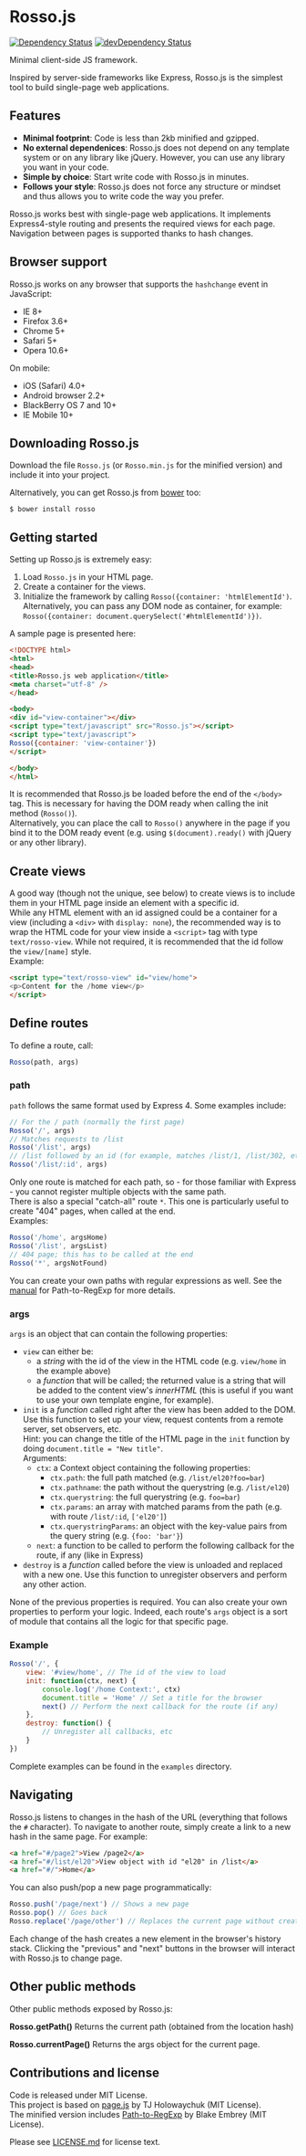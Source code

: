 # Rosso.js
[![Dependency Status](https://david-dm.org/EgoAleSum/Rosso.js.svg?style=flat)](https://david-dm.org/EgoAleSum/Rosso.js)
[![devDependency Status](https://david-dm.org/EgoAleSum/Rosso.js/dev-status.svg?style=flat)](https://david-dm.org/EgoAleSum/Rosso.js#info=devDependencies)

Minimal client-side JS framework.

Inspired by server-side frameworks like Express, Rosso.js is the simplest tool to build single-page web applications.

## Features

- **Minimal footprint**: Code is less than 2kb minified and gzipped.
- **No external dependenices**: Rosso.js does not depend on any template system or on any library like jQuery. However, you can use any library you want in your code.
- **Simple by choice**: Start write code with Rosso.js in minutes.
- **Follows your style**: Rosso.js does not force any structure or mindset and thus allows you to write code the way you prefer.

Rosso.js works best with single-page web applications. It implements Express4-style routing and presents the required views for each page. Navigation between pages is supported thanks to hash changes.

## Browser support

Rosso.js works on any browser that supports the `hashchange` event in JavaScript:

- IE 8+
- Firefox 3.6+
- Chrome 5+
- Safari 5+
- Opera 10.6+

On mobile:

- iOS (Safari) 4.0+
- Android browser 2.2+
- BlackBerry OS 7 and 10+
- IE Mobile 10+

## Downloading Rosso.js

Download the file `Rosso.js` (or `Rosso.min.js` for the minified version) and include it into your project.

Alternatively, you can get Rosso.js from [bower](http://bower.io/) too:

    $ bower install rosso

## Getting started

Setting up Rosso.js is extremely easy:

1. Load `Rosso.js` in your HTML page.
2. Create a container for the views.
3. Initialize the framework by calling `Rosso({container: 'htmlElementId')`. Alternatively, you can pass any DOM node as container, for example: `Rosso({container: document.querySelect('#htmlElementId')})`.

A sample page is presented here:

```html
<!DOCTYPE html>
<html>
<head>
<title>Rosso.js web application</title>
<meta charset="utf-8" />
</head>

<body>
<div id="view-container"></div>
<script type="text/javascript" src="Rosso.js"></script>
<script type="text/javascript">
Rosso({container: 'view-container'})
</script>

</body>
</html>
```

It is recommended that Rosso.js be loaded before the end of the `</body>` tag. This is necessary for having the DOM ready when calling the init method (`Rosso()`).<br />
Alternatively, you can place the call to `Rosso()` anywhere in the page if you bind it to the DOM ready event (e.g. using `$(document).ready()` with jQuery or any other library).

## Create views

A good way (though not the unique, see below) to create views is to include them in your HTML page inside an element with a specific id.<br />
While any HTML element with an id assigned could be a container for a view (including a `<div>` with `display: none`), the recommended way is to wrap the HTML code for your view inside a `<script>` tag with type `text/rosso-view`. While not required, it is recommended that the id follow the `view/[name]` style.<br/>
Example:

```html
<script type="text/rosso-view" id="view/home">
<p>Content for the /home view</p>
</script>
```

## Define routes

To define a route, call:

```javascript
Rosso(path, args)
```

### path

`path` follows the same format used by Express 4. Some examples include:

```javascript
// For the / path (normally the first page)
Rosso('/', args)
// Matches requests to /list
Rosso('/list', args) 
// /list followed by an id (for example, matches /list/1, /list/302, etc)
Rosso('/list/:id', args)
```

Only one route is matched for each path, so - for those familiar with Express - you cannot register multiple objects with the same path.<br>
There is also a special "catch-all" route `*`. This one is particularly useful to create "404" pages, when called at the end.<br>
Examples:

```javascript
Rosso('/home', argsHome)
Rosso('/list', argsList)
// 404 page; this has to be called at the end
Rosso('*', argsNotFound)
```

You can create your own paths with regular expressions as well. See the [manual](https://github.com/pillarjs/path-to-regexp#usage) for Path-to-RegExp for more details.

### args

`args` is an object that can contain the following properties:

- `view` can either be:
    * a *string* with the id of the view in the HTML code (e.g. `view/home` in the example above)
    * a *function* that will be called; the returned value is a string that will be added to the content view's *innerHTML* (this is useful if you want to use your own template engine, for example).
- `init` is a *function* called right after the view has been added to the DOM. Use this function to set up your view, request contents from a remote server, set observers, etc.<br/>Hint: you can change the title of the HTML page in the `init` function by doing `document.title = "New title"`.<br/>Arguments:
    * `ctx`: a Context object containing the following properties:
        - `ctx.path`: the full path matched (e.g. `/list/el20?foo=bar`)
        - `ctx.pathname`: the path without the querystring (e.g. `/list/el20`)
        - `ctx.querystring`: the full querystring (e.g. `foo=bar`)
        - `ctx.params`: an array with matched params from the path (e.g. with route `/list/:id`, `['el20']`)
        - `ctx.querystringParams`: an object with the key-value pairs from the query string (e.g. `{foo: 'bar'}`)
    * `next`: a function to be called to perform the following callback for the route, if any (like in Express)
- `destroy` is a *function* called before the view is unloaded and replaced with a new one. Use this function to unregister observers and perform any other action.

None of the previous properties is required. You can also create your own properties to perform your logic. Indeed, each route's `args` object is a sort of module that contains all the logic for that specific page.

### Example

```javascript
Rosso('/', {
	view: '#view/home', // The id of the view to load
    init: function(ctx, next) {
        console.log('/home Context:', ctx)
        document.title = 'Home' // Set a title for the browser
        next() // Perform the next callback for the route (if any)
    },
    destroy: function() {
        // Unregister all callbacks, etc
    }
})
```

Complete examples can be found in the `examples` directory.

## Navigating

Rosso.js listens to changes in the hash of the URL (everything that follows the `#` character). To navigate to another route, simply create a link to a new hash in the same page. For example:

```html
<a href="#/page2">View /page2</a>
<a href="#/list/el20">View object with id "el20" in /list</a>
<a href="#/">Home</a>
```

You can also push/pop a new page programmatically:

```javascript
Rosso.push('/page/next') // Shows a new page
Rosso.pop() // Goes back
Rosso.replace('/page/other') // Replaces the current page without creating a new entry in the browser's history
```

Each change of the hash creates a new element in the browser's history stack. Clicking the "previous" and "next" buttons in the browser will interact with Rosso.js to change page.

## Other public methods

Other public methods exposed by Rosso.js:

**Rosso.getPath()**
Returns the current path (obtained from the location hash)

**Rosso.currentPage()**
Returns the args object for the current page. 

## Contributions and license

Code is released under MIT License.<br>
This project is based on [page.js](https://github.com/tj/page.js) by TJ Holowaychuk (MIT License).<br />
The minified version includes [Path-to-RegExp](https://github.com/pillarjs/path-to-regexp) by Blake Embrey (MIT License).

Please see [LICENSE.md](LICENSE.md) for license text.
